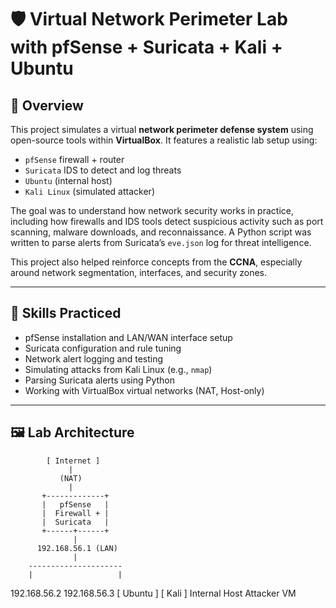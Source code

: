 # 🛡️ Virtual Network Perimeter Lab with pfSense + Suricata + Kali + Ubuntu

## 📌 Overview

This project simulates a virtual **network perimeter defense system** using open-source tools within **VirtualBox**. It features a realistic lab setup using:

- `pfSense` firewall + router  
- `Suricata` IDS to detect and log threats  
- `Ubuntu` (internal host)  
- `Kali Linux` (simulated attacker)

The goal was to understand how network security works in practice, including how firewalls and IDS tools detect suspicious activity such as port scanning, malware downloads, and reconnaissance. A Python script was written to parse alerts from Suricata’s `eve.json` log for threat intelligence.

This project also helped reinforce concepts from the **CCNA**, especially around network segmentation, interfaces, and security zones.

---

## 🧠 Skills Practiced

- pfSense installation and LAN/WAN interface setup  
- Suricata configuration and rule tuning  
- Network alert logging and testing  
- Simulating attacks from Kali Linux (e.g., `nmap`)  
- Parsing Suricata alerts using Python  
- Working with VirtualBox virtual networks (NAT, Host-only)

---

## 🖼️ Lab Architecture
            [ Internet ]
                 |
               (NAT)
                 |
           +-------------+
           |   pfSense   |
           |  Firewall + |
           |  Suricata   |
           +------+------+ 
                  |
          192.168.56.1 (LAN)
                  |
        ---------------------
        |                   |
192.168.56.2         192.168.56.3
   [ Ubuntu ]           [ Kali ]
 Internal Host         Attacker VM
